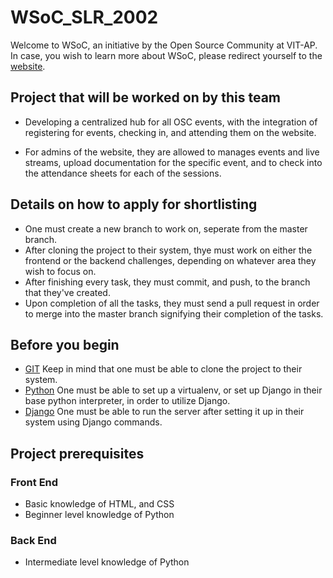# WSoC_SLR_2002
Welcome to WSoC, an initiative by the Open Source Community at VIT-AP.\
In case, you wish to learn more about WSoC, please redirect yourself to the [website](https://www.wsocbyosc.com).

## Project that will be worked on by this team
  - Developing a centralized hub for all OSC events, with the integration of registering for events, checking in, and attending them on the website.

  - For admins of the website, they are allowed to manages events and live streams, upload documentation for the specific event, and to check into the attendance sheets for each of the sessions.

## Details on how to apply for shortlisting
  - One must create a new branch to work on, seperate from the master branch.
  - After cloning the project to their system, thye must work on either the frontend or the backend challenges, depending on whatever area they wish to focus on.
  - After finishing every task, they must commit, and push, to the branch that they've created.
  - Upon completion of all the tasks, they must send a pull request in order to merge into the master branch signifying their completion of the tasks.
 
## Before you begin
 - [GIT](https://docs.github.com/en/enterprise/2.13/user/articles/cloning-a-repository) Keep in mind that one must be able to clone the project to their system.
 - [Python](https://uoa-eresearch.github.io/eresearch-cookbook/recipe/2014/11/26/python-virtual-env/) One must be able to set up a virtualenv, or set up Django in their base python interpreter, in order to utilize Django.
 - [Django](https://www.djangoproject.com/start/) One must be able to run the server after setting it up in their system using Django commands.

## Project prerequisites
### Front End
 - Basic knowledge of HTML, and CSS
 - Beginner level knowledge of Python

### Back End
 - Intermediate level knowledge of Python

